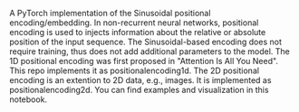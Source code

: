 A PyTorch implementation of the Sinusoidal positional encoding/embedding.
In non-recurrent neural networks, positional encoding is used to injects information about the relative or absolute position of the input sequence.
The Sinusoidal-based encoding does not require training, thus does not add additional parameters to the model.
The 1D positional encoding was first proposed in "Attention Is All You Need". This repo implements it as positionalencoding1d.
The 2D positional encoding is an extention to 2D data, e.g., images. It is implemented as positionalencoding2d.
You can find examples and visualization in this notebook.